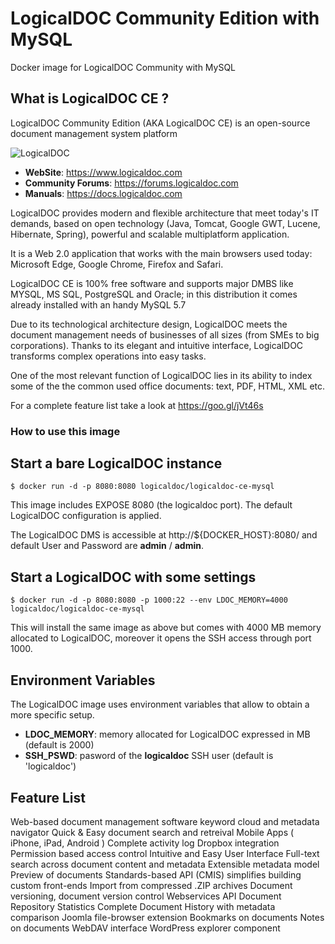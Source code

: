 # LogicalDOC Community Edition with MySQL 
Docker image for LogicalDOC Community with MySQL

## What is LogicalDOC CE ?
LogicalDOC Community Edition (AKA LogicalDOC CE) is an open-source document management system platform

![LogicalDOC](https://www.logicaldoc.com/images/assets/LogicalDocWhiteH02-167.png)

* **WebSite**: https://www.logicaldoc.com
* **Community Forums**: https://forums.logicaldoc.com
* **Manuals**: https://docs.logicaldoc.com

LogicalDOC provides modern and flexible architecture that meet today's IT demands, based on open technology (Java, Tomcat, Google GWT, Lucene, Hibernate, Spring), powerful and scalable multiplatform application. 

It is a Web 2.0 application that works with the main browsers used today: Microsoft Edge, Google Chrome, Firefox and Safari.

LogicalDOC CE is 100% free software and supports major DMBS like MYSQL, MS SQL, PostgreSQL and Oracle; in this distribution it comes already installed with an handy MySQL 5.7

Due to its technological architecture design, LogicalDOC meets the document management needs of businesses of all sizes (from SMEs to big corporations). Thanks to its elegant and intuitive interface, LogicalDOC transforms complex operations into easy tasks. 

One of the most relevant function of LogicalDOC lies in its ability to index some of the the common used office documents: text, PDF, HTML, XML etc.

For a complete feature list take a look at https://goo.gl/jVt46s

### How to use this image

## Start a bare LogicalDOC instance
```Shell
$ docker run -d -p 8080:8080 logicaldoc/logicaldoc-ce-mysql
```
This image includes EXPOSE 8080 (the logicaldoc port). The default LogicalDOC configuration is applied. 

The LogicalDOC DMS is accessible at http://${DOCKER_HOST}:8080/ and default User and Password are **admin** / **admin**.


## Start a LogicalDOC with some settings 
```Shell
$ docker run -d -p 8080:8080 -p 1000:22 --env LDOC_MEMORY=4000 logicaldoc/logicaldoc-ce-mysql
```
This will install the same image as above but comes with 4000 MB memory allocated to LogicalDOC, moreover it opens the SSH access through port 1000.

## Environment Variables
The LogicalDOC image uses environment variables that allow to obtain a more specific setup.

* **LDOC_MEMORY**: memory allocated for LogicalDOC expressed in MB (default is 2000)
* **SSH_PSWD**: pasword of the **logicaldoc** SSH user (default is 'logicaldoc')

## Feature List
Web-based document management software
keyword cloud and metadata navigator
Quick & Easy document search and retreival
Mobile Apps ( iPhone, iPad, Android )
Complete activity log
Dropbox integration
Permission based access control
Intuitive and Easy User Interface
Full-text search across document content and metadata
Extensible metadata model
Preview of documents
Standards-based API (CMIS) simplifies building custom front-ends
Import from compressed .ZIP archives
Document versioning, document version control
Webservices API
Document Repository Statistics
Complete Document History with metadata comparison
Joomla file-browser extension
Bookmarks on documents
Notes on documents
WebDAV interface
WordPress explorer component




